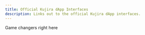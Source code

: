```yaml
---
title: Official Kujira dApp Interfaces
description: Links out to the official Kujira dApp interfaces.
---
```


Game changers right here